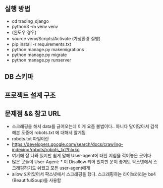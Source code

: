 ## 실행 방법

- cd trading_django
- python3 -m venv venv
- (왼도우 경우)
- source venv/Scripts/Activate (가상환경 실행)
- pip install -r requirements.txt
- python manage.py makemigrations
- python manage.py migrate
- python manage.py runserver

## DB 스키마

## 프로젝트 설계 구조

## 문제점 && 참고 URL

- 스크래핑을 해서 data를 긁어오는데 이게 요즘 불법이다.. 아니다 말이많아서 검색해본 도중에 robots.txt 에 대해서 알게됨
- robots.txt 파일이란
- https://developers.google.com/search/docs/crawling-indexing/robots/robots_txt?hl=ko
- 여기에 잘 나와 있지만 쉽게 말해 User-agent에 대한 지침을 적어놓은 곳이다
- 많은 곳들이 User-Agent: \* 이 Disallow 되어 있지만 운이 좋게도 팍스넷에서 스크래핑하기도 쉬웠고 모든 user-agent에게
- allow 되어있어서 팍스넷에서 스크래핑을 했다. 스크래핑하는 라이브러리는 bs4 (BeautifulSoup)를 사용함
